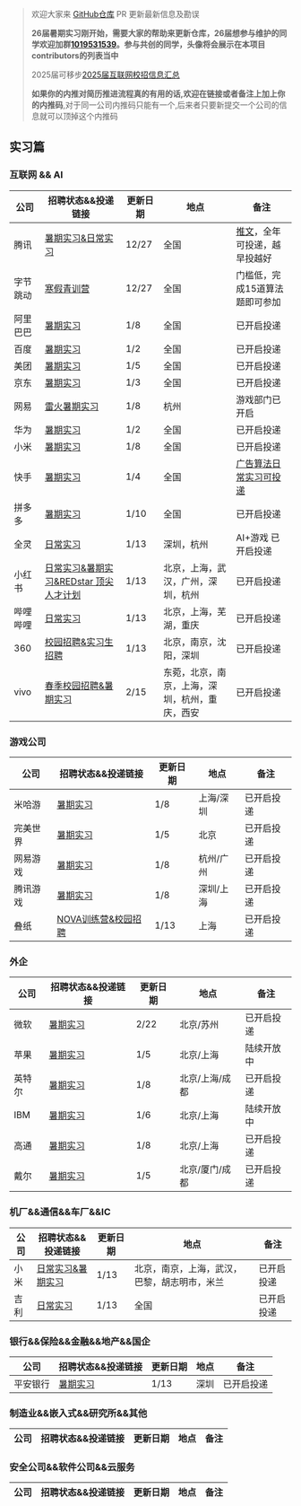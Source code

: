 > 欢迎大家来 [GitHub仓库](https://github.com/namewyf/Campus2026) PR 更新最新信息及勘误
>
>**26届暑期实习刚开始，需要大家的帮助来更新仓库，26届想参与维护的同学欢迎加群[1019531539](https://qm.qq.com/q/RlI9zm1Zm0)。参与共创的同学，头像将会展示在本项目contributors的列表当中**
>
>2025届可移步[2025届互联网校招信息汇总](https://campus2025.top/)
>
>**如果你的内推对简历推进流程真的有用的话,欢迎在链接或者备注上加上你的内推码**,对于同一公司内推码只能有一个,后来者只要新提交一个公司的信息就可以顶掉这个内推码

## 实习篇

### 互联网 && AI

| 公司     | 招聘状态&&投递链接                                           | 更新日期 | 地点 | 备注                                                         |
| -------- | ------------------------------------------------------------ | -------- | ---- | ------------------------------------------------------------ |
| 腾讯     | [暑期实习&日常实习](https://join.qq.com/post.html?query=p_2,b_14129) | 12/27    | 全国 | [推文](https://mp.weixin.qq.com/s/2Jt0LNLHUm7d7nQHoS3icg)，全年可投递，越早投越好 |
| 字节跳动 | [寒假青训营](https://juejin.cn/post/7437020309973155849)     | 12/27    | 全国 | 门槛低，完成15道算法题即可参加                               |
| 阿里巴巴 | [暑期实习](https://talent.alibaba.com/campus/position-list?campusType=internship) | 1/8 | 全国 | 已开启投递 |
| 百度 | [暑期实习](https://talent.baidu.com/jobs/list) | 1/2 | 全国 | 已开启投递 |
| 美团 | [暑期实习](https://zhaopin.meituan.com/web/campus) | 1/5 | 全国 | 已开启投递 |
| 京东 | [暑期实习](https://campus.jd.com/#/jobs) | 1/3 | 全国 | 已开启投递 |
| 网易 | [雷火暑期实习](https://leihuo.163.com/campus/#/intern) | 1/8 | 杭州 | 游戏部门已开启 |
| 华为 | [暑期实习](https://career.huawei.com/reccampportal/portal5/campus-recruitment.html) | 1/2 | 全国 | 已开启投递 |
| 小米 | [暑期实习](https://xiaomi.jobs.f.mioffice.cn/internship/) | 1/8 | 全国 | 已开启投递 |
| 快手 | [暑期实习](https://campus.kuaishou.cn/#/campus/index) | 1/4 | 全国 | [广告算法日常实习可投递](https://mp.weixin.qq.com/s/hpDCHRSEdpdhe6jsxrRlDg) |
| 拼多多 |[暑期实习](https://careers.pddglobalhr.net/campus) | 1/10 | 全国 | 已开启投递 | 
| 全灵 |[日常实习](https://www.zhipin.com/gongsi/job/fb232170d51123f71X192N-8FlA~.html?ka=seo_companys_open_joblist) | 1/13 | 深圳，杭州 | AI+游戏 已开启投递 |
| 小红书 | [日常实习&暑期实习&REDstar 顶尖人才计划](https://job.xiaohongshu.com/campus) | 1/13 | 北京，上海，武汉，广州，深圳，杭州 | 已开启投递 |
| 哔哩哔哩 | [日常实习](https://jobs.bilibili.com/campus/positions?type=0) | 1/13 | 北京，上海，芜湖，重庆 | 已开启投递 |
| 360 | [校园招聘&实习生招聘](https://360campus.zhiye.com/jobs) | 1/13 | 北京，南京，沈阳，深圳 | 已开启投递 |
| vivo | [春季校园招聘&暑期实习](https://hr.vivo.com)| 2/15 | 东菀，北京，南京，上海，深圳，杭州，重庆，西安 | 已开启投递 |

### 游戏公司

| 公司 | 招聘状态&&投递链接 | 更新日期 | 地点 | 备注 |
| ---- | ------------------ | -------- | ---- | ---- |
| 米哈游 | [暑期实习](https://jobs.mihoyo.com/#/campus/position) | 1/8 | 上海/深圳 | 已开启投递 |
| 完美世界 | [暑期实习](https://recruit.games.wanmei.com/campus-recruitment/perfect-world/94767/#/) | 1/5 | 北京 | 已开启投递 |
| 网易游戏 | [暑期实习](https://game.campus.163.com/position) | 1/8 | 杭州/广州 | 已开启投递 |
| 腾讯游戏 | [暑期实习](https://join.qq.com/post.html?query=p_2) | 1/8 | 深圳/上海 | 已开启投递 |
| 叠纸 | [NOVA训练营&校园招聘](https://career.papegames.com/campus/position/list?keywords=&category=&location=&project=&type=&job_hot_flag=&current=1&limit=10&functionCategory=&tag=) | 1/13 | 上海 | 已开启投递 |

### 外企

| 公司 | 招聘状态&&投递链接 | 更新日期 | 地点 | 备注 |
| ---- | ------------------ | -------- | ---- | ---- |
| 微软 | [暑期实习](https://jobs.careers.microsoft.com/global/en/search?lc=China&lc=Hong%20Kong%20SAR&lc=Taiwan&exp=Students%20and%20graduates&et=Internship&l=en_us&pg=1&pgSz=20&o=Relevance&flt=true) | 2/22 | 北京/苏州 | 已开启投递 |
| 苹果 | [暑期实习](https://jobs.apple.com/zh-cn/search?location=china-mainland) | 1/5 | 北京/上海 | 陆续开放中 |
| 英特尔 | [暑期实习](https://chinacampus.jobs.intel.cn/) | 1/8 | 北京/上海/成都 | 已开启投递 |
| IBM | [暑期实习](https://careers.ibm.com/job/search) | 1/6 | 北京/上海 | 陆续开放中 |
| 高通 | [暑期实习](https://www.qualcomm.cn/company/careers) | 1/8 | 北京/上海 | 已开启投递 |
| 戴尔 | [暑期实习](https://jobs.dell.com/search-jobs/China) | 1/5 | 北京/厦门/成都 | 已开启投递 |

### 机厂&&通信&&车厂&&IC

| 公司 | 招聘状态&&投递链接 | 更新日期 | 地点 | 备注 |
| ---- | ------------------ | -------- | ---- | ---- |
| 小米 | [日常实习&暑期实习](https://xiaomi.jobs.f.mioffice.cn/internship/?keywords=&category=&location=&project=7194746444959334509&type=&job_hot_flag=&current=1&limit=10&functionCategory=&tag=&spread=6AA3R7B) | 1/13 | 北京，南京，上海，武汉，巴黎，胡志明市，米兰 | 已开启投递 |
| 吉利 | [日常实习](https://campus.geely.com/campus-recruitment/geely/78436/#/jobs?commitment%5B0%5D=%E5%AE%9E%E4%B9%A0&page=1&anchorName=jobsList) | 1/13 | 全国 | 已开启投递 |


### 银行&&保险&&金融&&地产&&国企

| 公司 | 招聘状态&&投递链接 | 更新日期 | 地点 | 备注 |
| ---- | ------------------ | -------- | ---- | ---- |
| 平安银行 | [暑期实习](https://campus.pingan.com/pab) | 1/13     | 深圳 | 已开启投递 |
### 制造业&&嵌入式&&研究所&&其他

| 公司 | 招聘状态&&投递链接 | 更新日期 | 地点 | 备注 |
| ---- | ------------------ | -------- | ---- | ---- |

### 安全公司&&软件公司&&云服务

| 公司 | 招聘状态&&投递链接 | 更新日期 | 地点 | 备注 |
| ---- | ------------------ | -------- | ---- | ---- |
